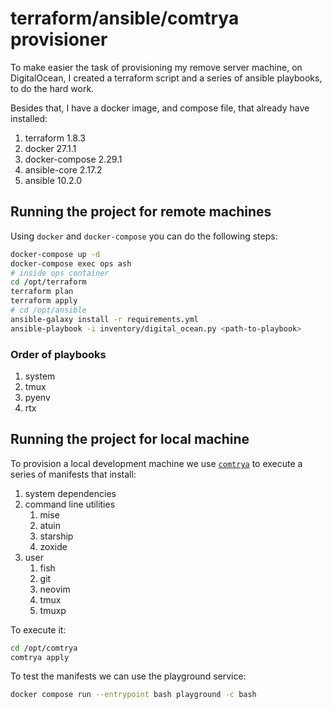 # terraform/ansible/comtrya provisioner

To make easier the task of provisioning my remove server machine, on
DigitalOcean, I created a terraform script and a series of ansible playbooks, to
do the hard work.

Besides that, I have a docker image, and compose file, that already have
installed:

1. terraform 1.8.3
2. docker 27.1.1
3. docker-compose 2.29.1
4. ansible-core 2.17.2
5. ansible 10.2.0

## Running the project for remote machines

Using `docker` and `docker-compose` you can do the following steps:

```bash
docker-compose up -d
docker-compose exec ops ash
# inside ops container
cd /opt/terraform
terraform plan
terraform apply
# cd /opt/ansible
ansible-galaxy install -r requirements.yml
ansible-playbook -i inventory/digital_ocean.py <path-to-playbook>
```

### Order of playbooks

1. system
2. tmux
3. pyenv
4. rtx

## Running the project for local machine

To provision a local development machine we use [`comtrya`][0] to execute a
series of manifests that install:

1. system dependencies
2. command line utilities
   1. mise
   2. atuin
   3. starship
   4. zoxide
3. user
   1. fish
   2. git
   3. neovim
   4. tmux
   5. tmuxp

To execute it:

```bash
cd /opt/comtrya
comtrya apply
```

To test the manifests we can use the playground service:

```bash
docker compose run --entrypoint bash playground -c bash
```

[0]: https://www.comtrya.dev/
